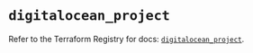 # `digitalocean_project`

Refer to the Terraform Registry for docs: [`digitalocean_project`](https://registry.terraform.io/providers/digitalocean/digitalocean/2.45.0/docs/resources/project).
